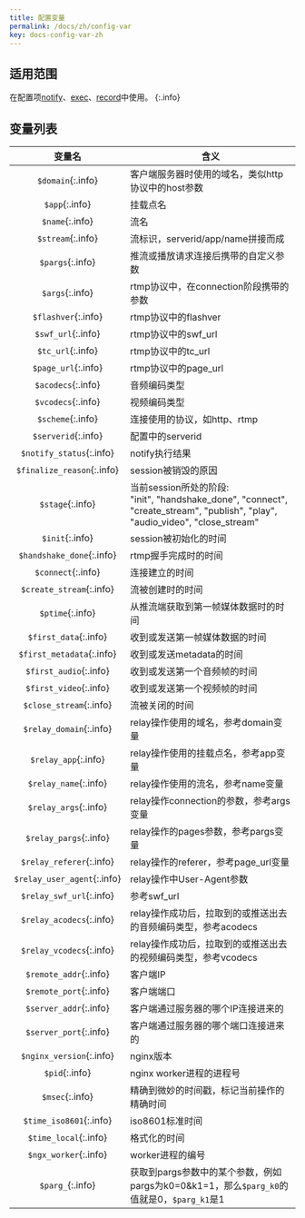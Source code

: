 ```yaml
---
title: 配置变量
permalink: /docs/zh/config-var
key: docs-config-var-zh
---
```


## 适用范围

在配置项[notify](./config-notify)、[exec](./config-exec)、[record](./config-record)中使用。
{:.info}

## 变量列表

变量名 | 含义
:---:|---
`$domain`{:.info} | 客户端服务器时使用的域名，类似http协议中的host参数
`$app`{:.info} | 挂载点名
`$name`{:.info} | 流名
`$stream`{:.info} | 流标识，serverid/app/name拼接而成
`$pargs`{:.info} | 推流或播放请求连接后携带的自定义参数
`$args`{:.info} | rtmp协议中，在connection阶段携带的参数
`$flashver`{:.info} | rtmp协议中的flashver
`$swf_url`{:.info} | rtmp协议中的swf_url
`$tc_url`{:.info} | rtmp协议中的tc_url
`$page_url`{:.info} | rtmp协议中的page_url
`$acodecs`{:.info} | 音频编码类型
`$vcodecs`{:.info} | 视频编码类型
`$scheme`{:.info} | 连接使用的协议，如http、rtmp
`$serverid`{:.info} | 配置中的serverid
`$notify_status`{:.info} | notify执行结果
`$finalize_reason`{:.info} | session被销毁的原因
`$stage`{:.info} | 当前session所处的阶段:<br/>"init", "handshake_done", "connect", "create_stream", "publish", "play", "audio_video", "close_stream"
`$init`{:.info} | session被初始化的时间
`$handshake_done`{:.info} | rtmp握手完成时的时间
`$connect`{:.info} | 连接建立的时间
`$create_stream`{:.info} | 流被创建时的时间
`$ptime`{:.info} | 从推流端获取到第一帧媒体数据时的时间
`$first_data`{:.info} | 收到或发送第一帧媒体数据的时间
`$first_metadata`{:.info} | 收到或发送metadata的时间
`$first_audio`{:.info} | 收到或发送第一个音频帧的时间
`$first_video`{:.info} | 收到或发送第一个视频帧的时间
`$close_stream`{:.info} | 流被关闭的时间
`$relay_domain`{:.info} | relay操作使用的域名，参考domain变量
`$relay_app`{:.info} | relay操作使用的挂载点名，参考app变量
`$relay_name`{:.info} | relay操作使用的流名，参考name变量
`$relay_args`{:.info} | relay操作connection的参数，参考args变量
`$relay_pargs`{:.info} | relay操作的pages参数，参考pargs变量
`$relay_referer`{:.info} | relay操作的referer，参考page_url变量
`$relay_user_agent`{:.info} | relay操作中User-Agent参数
`$relay_swf_url`{:.info} | 参考swf_url
`$relay_acodecs`{:.info} | relay操作成功后，拉取到的或推送出去的音频编码类型，参考acodecs
`$relay_vcodecs`{:.info} | relay操作成功后，拉取到的或推送出去的视频编码类型，参考vcodecs
`$remote_addr`{:.info} | 客户端IP
`$remote_port`{:.info} | 客户端端口
`$server_addr`{:.info} | 客户端通过服务器的哪个IP连接进来的
`$server_port`{:.info} | 客户端通过服务器的哪个端口连接进来的
`$nginx_version`{:.info} | nginx版本
`$pid`{:.info} | nginx worker进程的进程号
`$msec`{:.info} | 精确到微妙的时间戳，标记当前操作的精确时间
`$time_iso8601`{:.info} | iso8601标准时间
`$time_local`{:.info} | 格式化的时间
`$ngx_worker`{:.info} | worker进程的编号
`$parg_`{:.info} | 获取到pargs参数中的某个参数，例如pargs为k0=0&k1=1，那么`$parg_k0`的值就是0，`$parg_k1`是1
